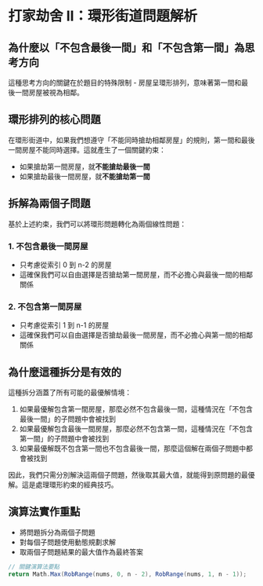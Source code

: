 # 打家劫舍 II：環形街道問題解析

## 為什麼以「不包含最後一間」和「不包含第一間」為思考方向

這種思考方向的關鍵在於題目的特殊限制 - 房屋呈環形排列，意味著第一間和最後一間房屋被視為相鄰。

## 環形排列的核心問題

在環形街道中，如果我們想遵守「不能同時搶劫相鄰房屋」的規則，第一間和最後一間房屋不能同時選擇。這就產生了一個關鍵約束：

- 如果搶劫第一間房屋，就**不能搶劫最後一間**
- 如果搶劫最後一間房屋，就**不能搶劫第一間**

## 拆解為兩個子問題

基於上述約束，我們可以將環形問題轉化為兩個線性問題：

### 1. 不包含最後一間房屋

- 只考慮從索引 0 到 n-2 的房屋
- 這確保我們可以自由選擇是否搶劫第一間房屋，而不必擔心與最後一間的相鄰關係

### 2. 不包含第一間房屋

- 只考慮從索引 1 到 n-1 的房屋
- 這確保我們可以自由選擇是否搶劫最後一間房屋，而不必擔心與第一間的相鄰關係

## 為什麼這種拆分是有效的

這種拆分涵蓋了所有可能的最優解情境：

1. 如果最優解包含第一間房屋，那麼必然不包含最後一間，這種情況在「不包含最後一間」的子問題中會被找到
2. 如果最優解包含最後一間房屋，那麼必然不包含第一間，這種情況在「不包含第一間」的子問題中會被找到
3. 如果最優解既不包含第一間也不包含最後一間，那麼這個解在兩個子問題中都會被找到

因此，我們只需分別解決這兩個子問題，然後取其最大值，就能得到原問題的最優解。這是處理環形約束的經典技巧。

## 演算法實作重點

- 將問題拆分為兩個子問題
- 對每個子問題使用動態規劃求解
- 取兩個子問題結果的最大值作為最終答案

```csharp
// 關鍵演算法要點
return Math.Max(RobRange(nums, 0, n - 2), RobRange(nums, 1, n - 1));